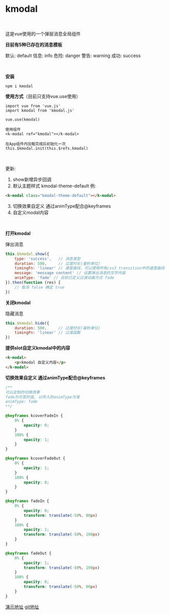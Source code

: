 # **kmodal**
<br />

这是vue使用的一个弹层消息全局组件
<br />

**目前有5种已存在的消息模板**

默认: default
信息: info
危险: danger
警告: warning
成功: success

<br />

**安装**

    npm i kmodal

**使用方式**（目前只支持vue.use使用）

    import vue from 'vue.js'
    import kmodal from 'kmodal.js'

    vue.use(kmodal)

    使用组件
    <k-modal ref="kmodal"></k-modal>

    在App组件内加载完成后初始化一次
    this.$kmodal.init(this.$refs.kmodal)

<br />

更新:
1. show新增异步回调
2. 默认主题样式 kmodal-theme-default 例:
```html
<k-modal class="kmodal-theme-default"></k-modal>
```
3. 切换效果自定义 通过animType配合@keyframes
4. 自定义modal内容

<br />

**打开kmodal**

弹出消息
```js
this.$kmodal.show({
    type: 'success',   // 消息类型
    duration: 500,     // 过渡时长(毫秒单位)
    timingFn: 'linear' // 速度曲线，可以使用所有css3 transition中的速度曲线
    message: 'message content' // 设置弹出消息的文字内容
    animType: 'fade' // 目前已定义过渡动画方式 fade
}).then(function (res) {
    // 取消 false 确定 true
})
```
**关闭kmodal**

隐藏消息
```js
this.$kmodal.hide({
    duration: 500,     // 过渡时长(毫秒单位)
    timingFn: 'linear' // 过渡函数
})
```
**提供slot自定义kmodal中的内容**
```html
<k-modal>
    <p>kmodal 自定义内容</p>
</k-modal>
```
**切换效果自定义 通过animType配合@keyframes**
```css
/** 
可以定制的切换效果
fade为可变的值, 以传入的animType为准
animType: fade
**/

@keyframes kcoverFadeIn {
    0% {
        opacity: 0;
    }
    100% {
        opacity: 1;
    }
}

@keyframes kcoverFadeOut {
    0% {
        opacity: 1;
    }
    100% {
        opacity: 0;
    }
}

@keyframes fadeIn {
    0% {
        opacity: 0;
        transform: translate(-50%, 80px)
    }
    100% {
        opacity: 1;
        transform: translate(-50%, 100px)
    }
}

@keyframes fadeOut {
    0% {
        opacity: 1;
        transform: translate(-50%, 100px)
    }
    100% {
        opacity: 0;
        transform: translate(-50%, 80px)
    }
}
```
[演示地址](http://demo.zhangzhenkai.com/plugins/kmodal/dist/index.html)
[git地址](https://github.com/LuciferKz/kblogdemo/tree/master/plugins/kmodal)